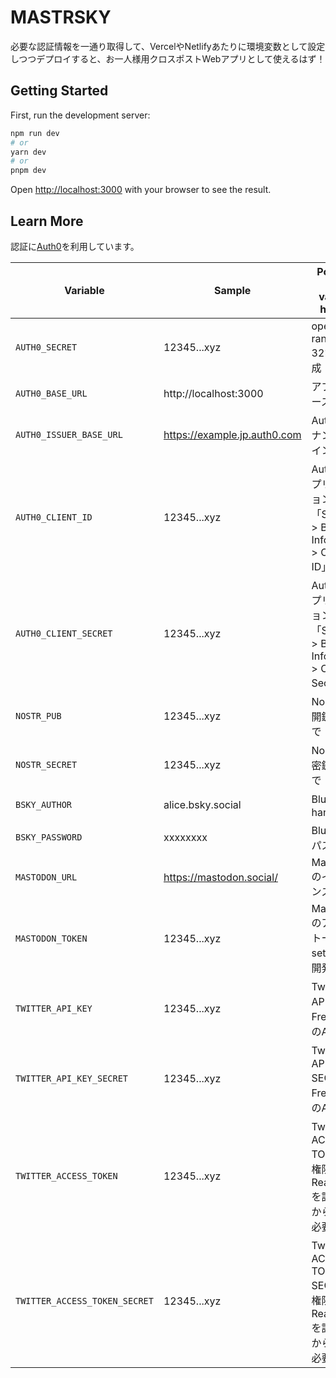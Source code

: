 # MASTRSKY

必要な認証情報を一通り取得して、VercelやNetlifyあたりに環境変数として設定しつつデプロイすると、お一人様用クロスポストWebアプリとして使えるはず！


## Getting Started

First, run the development server:

```bash
npm run dev
# or
yarn dev
# or
pnpm dev
```

Open [http://localhost:3000](http://localhost:3000) with your browser to see the result.


## Learn More

認証に[Auth0](https://auth0.com/)を利用しています。

| Variable | Sample | Points to the variable holding |
|---|---|---|
| `AUTH0_SECRET` | 12345...xyz | openssl rand -hex 32などで作成
| `AUTH0_BASE_URL` | http://localhost:3000 | アプリのベースURL
| `AUTH0_ISSUER_BASE_URL` | https://example.jp.auth0.com | Auth0のテナントドメイン
| `AUTH0_CLIENT_ID` | 12345...xyz | Auth0のアプリケーション内「Settings > Basic Information > Client ID」
| `AUTH0_CLIENT_SECRET` | 12345...xyz | Auth0のアプリケーション内「Settings > Basic Information > Client Secret」
| `NOSTR_PUB` | 12345...xyz | Nostrの公開鍵をhexで
| `NOSTR_SECRET` | 12345...xyz | Nostrの秘密鍵をhexで
| `BSKY_AUTHOR` | alice.bsky.social | Blueskyのhandle
| `BSKY_PASSWORD` | xxxxxxxx | Blueskyのパスワード
| `MASTODON_URL` | https://mastodon.social/ | MastodonのインスタンスURL
| `MASTODON_TOKEN` | 12345...xyz | Mastodonのアクセストークン。settingsの開発で取得
| `TWITTER_API_KEY` | 12345...xyz | TwitterのAPI KEY。FreeプランのAPIでOK
| `TWITTER_API_KEY_SECRET` | 12345...xyz | TwitterのAPI KEY SECRET。FreeプランのAPIでOK
| `TWITTER_ACCESS_TOKEN` | 12345...xyz | TwitterのACCESS TOKEN。権限はRead Writeを設定してから発行が必要。
| `TWITTER_ACCESS_TOKEN_SECRET` | 12345...xyz | TwitterのACCESS TOKEN SECRET。権限はRead Writeを設定してから発行が必要。

